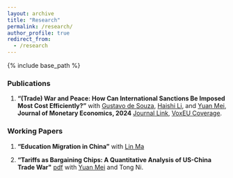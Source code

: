 ```yaml
---
layout: archive
title: "Research"
permalink: /research/
author_profile: true
redirect_from:
  - /research
---
```

{% include base_path %}

### Publications
1. **“(Trade) War and Peace: How Can International Sanctions Be Imposed Most Cost Efficiently?”** with [Gustavo de Souza](https://gustavodesouza.net), [Haishi Li](https://sites.google.com/view/haishi-harry-li/home), and [Yuan Mei](https://sites.google.com/site/meiyecon/home), **Journal of Monetary Economics, 2024** [Journal Link]([https://papers.ssrn.com/sol3/papers.cfm?abstract_id=4153921](https://www.sciencedirect.com/science/article/abs/pii/S0304393224000254)), [VoxEU Coverage](https://cepr.org/voxeu/columns/trade-war-and-peace-how-impose-international-trade-sanctions).
   

### Working Papers

1. **“Education Migration in China”** with [Lin Ma](https://lin-ma.com/index.html)

2. **“Tariffs as Bargaining Chips: A Quantitative Analysis of US-China Trade War"** [pdf](https://naiyuanh.github.io/files/tariff_bargaining.pdf) with [Yuan Mei](https://sites.google.com/site/meiyecon/home) and Tong Ni.

